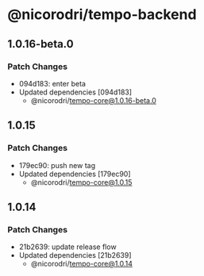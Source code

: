 # @nicorodri/tempo-backend

## 1.0.16-beta.0

### Patch Changes

- 094d183: enter beta
- Updated dependencies [094d183]
  - @nicorodri/tempo-core@1.0.16-beta.0

## 1.0.15

### Patch Changes

- 179ec90: push new tag
- Updated dependencies [179ec90]
  - @nicorodri/tempo-core@1.0.15

## 1.0.14

### Patch Changes

- 21b2639: update release flow
- Updated dependencies [21b2639]
  - @nicorodri/tempo-core@1.0.14
